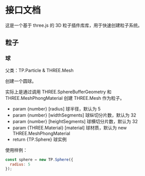 # 接口文档

这是一个基于 three.js 的 3D 粒子插件库库，用于快速创建粒子系统。

## 粒子

### 球

父类：TP.Particle & THREE.Mesh

创建一个圆球。

实际上是通过调用 THREE.SphereBufferGeometry 和 THREE.MeshPhongMaterial 创建 THREE.Mesh 作为粒子。

- param {number} [radius] 球半径，默认为 5
- param {number} [widthSegments] 球纵切分片数，默认为 32
- param {number} [heightSegments] 球横切分片数，默认为 32
- param {THREE.Material} [material] 球材质，默认为 new THREE.MeshPhongMaterial
- return {TP.Sphere} 球实例

使用样例：

```js
const sphere = new TP.Sphere({
  radius: 5
});
```

